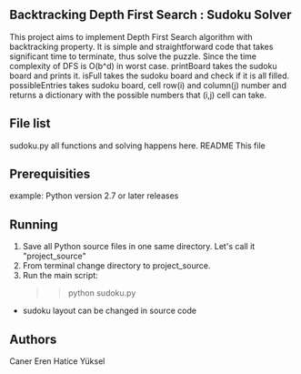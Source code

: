 Backtracking Depth First Search : Sudoku Solver
--------------
  This project aims to implement Depth First Search algorithm with backtracking property.
It is simple and straightforward code that takes significant time to terminate, thus solve the puzzle.
Since the time complexity of DFS is O(b^d) in worst case.
  printBoard takes the sudoku board and prints it.
  isFull takes the sudoku board and check if it is all filled.
  possibleEntries takes sudoku board, cell row(i) and column(j) number and returns a dictionary with the possible numbers that (i,j) cell can take.

File list
------------
sudoku.py   all functions and solving happens here.
README			This file

Prerequisities
--------------
example: Python version 2.7 or later releases

Running
--------------
1. Save all Python source files in one same directory. Let's call it "project_source"
2. From terminal change directory to project_source.
3. Run the main script:
	>> python sudoku.py

* sudoku layout can be changed in source code

Authors
-------------
Caner Eren
Hatice Yüksel
